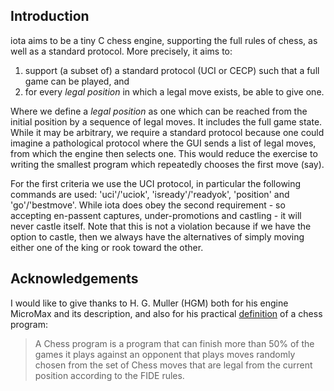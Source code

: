 ## Introduction
iota aims to be a tiny C chess engine, supporting the full rules of chess, as
well as a standard protocol. More precisely, it aims to:

1. support (a subset of) a standard protocol (UCI or CECP) such that a full game
can be played, and
2. for every *legal position* in which a legal move exists, be able to give one.

Where we define a *legal position* as one which can be reached from the initial
position by a sequence of legal moves. It includes the full game state. While it
may be arbitrary, we require a standard protocol because one could imagine a
pathological protocol where the GUI sends a list of legal moves, from which the
engine then selects one. This would reduce the exercise to writing the smallest
program which repeatedly chooses the first move (say).

For the first criteria we use the UCI protocol, in particular the following
commands are used: 'uci'/'uciok', 'isready'/'readyok', 'position' and
'go'/'bestmove'. While iota does obey the second requirement - so accepting
en-passent captures, under-promotions and castling - it will never castle
itself. Note that this is not a violation because if we have the option to
castle, then we always have the alternatives of simply moving either one of the
king or rook toward the other.

## Acknowledgements
I would like to give thanks to H. G. Muller (HGM) both for his engine MicroMax
and its description, and also for his practical
[definition](http://home.hccnet.nl/h.g.muller/definition.txt) of a chess
program:
> A Chess program is a program that can finish more than 50% of the games it
> plays against an opponent that plays moves randomly chosen from the set of
> Chess moves that are legal from the current position according to the FIDE
> rules.
